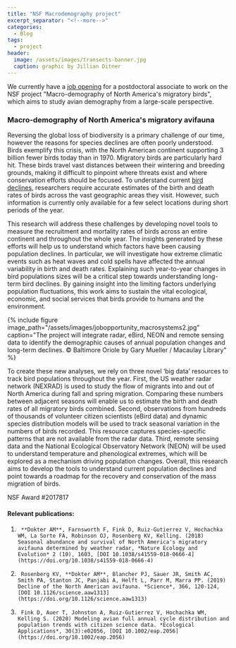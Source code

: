 ```yaml
---
title: "NSF Macrodemography project"
excerpt_separator: "<!--more-->"
categories:
  - Blog
tags:
  - project
header:
  image: /assets/images/transects-banner.jpg
  caption: graphic by Jillian Ditner
---
```


We currently have a [job opening](/opportunities/) for a postdoctoral associate to work on the NSF project "Macro-demography of North America's migratory birds", which aims to study avian demography from a large-scale perspective.

### Macro-demography of North America's migratory avifauna

Reversing the global loss of biodiversity is a primary challenge of our time, however the reasons for species declines are often poorly understood. Birds exemplify this crisis, with the North American continent supporting 3 billion fewer birds today than in 1970. Migratory birds are particularly hard hit. These birds travel vast distances between their wintering and breeding grounds, making it difficult to pinpoint where threats exist and where conservation efforts should be focused. To understand current [bird declines](/blog/3billionbirds), researchers require accurate estimates of the birth and death rates of birds across the vast geographic areas they visit. However, such information is currently only available for a few select locations during short periods of the year.

This research will address these challenges by developing novel tools to measure the recruitment and mortality rates of birds across an entire continent and throughout the whole year. The insights generated by these efforts will help us to understand which factors have been causing population declines. In particular, we will investigate how extreme climatic events such as heat waves and cold spells have affected the annual variability in birth and death rates. Explaining such year-to-year changes in bird populations sizes will be a critical step towards understanding long-term bird declines. By gaining insight into the limiting factors underlying population fluctuations, this work aims to sustain the vital ecological, economic, and social services that birds provide to humans and the environment. 

{% include figure image_path="/assets/images/jobopportunity_macrosystems2.jpg" caption="The project will integrate radar, eBird, NEON and remote sensing data to identify the demographic causes of annual population changes and long-term declines. © Baltimore Oriole by Gary Mueller / Macaulay Library" %}

To create these new analyses, we rely on three novel ‘big data’ resources to track bird populations throughout the year. First, the US weather radar network (NEXRAD) is used to study the flow of migrants into and out of North America during fall and spring migration. Comparing these numbers between adjacent seasons will enable us to estimate the birth and death rates of all migratory birds combined. Second, observations from hundreds of thousands of volunteer citizen scientists (eBird data) and dynamic species distribution models will be used to track seasonal variation in the numbers of birds recorded. This resource captures species-specific patterns that are not available from the radar data. Third, remote sensing data and the National Ecological Observatory Network (NEON) will be used to understand temperature and phenological extremes, which will be explored as a mechanism driving population changes. Overall, this research aims to develop the tools to understand current population declines and point towards a roadmap for the recovery and conservation of the mass migration of birds. 

NSF Award #2017817

#### Relevant publications:
1.      **Dokter AM**, Farnsworth F, Fink D, Ruiz-Gutierrez V, Hochachka WM, La Sorte FA, Robinson OJ, Rosenberg KV, Kelling. (2018) Seasonal abundance and survival of North America's migratory avifauna determined by weather radar, *Nature Ecology and Evolution* 2 (10), 1603, [DOI 10.1038/s41559-018-0666-4](https://doi.org/10.1038/s41559-018-0666-4)
1.      Rosenberg KV, **Dokter AM**, Blancher PJ, Sauer JR, Smith AC, Smith PA, Stanton JC, Panjabi A, Helft L, Parr M, Marra PP. (2019) Decline of the North American avifauna. *Science*, 366, 120-124, [DOI 10.1126/science.aaw1313](https://doi.org/10.1126/science.aaw1313)
1.      Fink D, Auer T, Johnston A, Ruiz‐Gutierrez V, Hochachka WM, Kelling S. (2020) Modeling avian full annual cycle distribution and population trends with citizen science data. *Ecological Applications*, 30(3):e02056, [DOI 10.1002/eap.2056](https://doi.org/10.1002/eap.2056)
